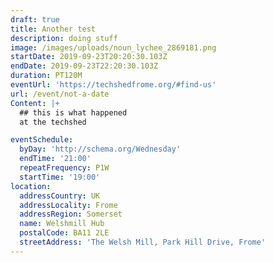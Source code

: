 ```yaml
---
draft: true
title: Another test
description: doing stuff
image: /images/uploads/noun_lychee_2869181.png
startDate: 2019-09-23T20:20:30.103Z
endDate: 2019-09-23T22:20:30.103Z
duration: PT120M
eventUrl: 'https://techshedfrome.org/#find-us'
url: /event/not-a-date
Content: |+
  ## this is what happened
  at the techshed

eventSchedule:
  byDay: 'http://schema.org/Wednesday'
  endTime: '21:00'
  repeatFrequency: P1W
  startTime: '19:00'
location:
  addressCountry: UK
  addressLocality: Frome
  addressRegion: Somerset
  name: Welshmill Hub
  postalCode: BA11 2LE
  streetAddress: 'The Welsh Mill, Park Hill Drive, Frome'
---
```



